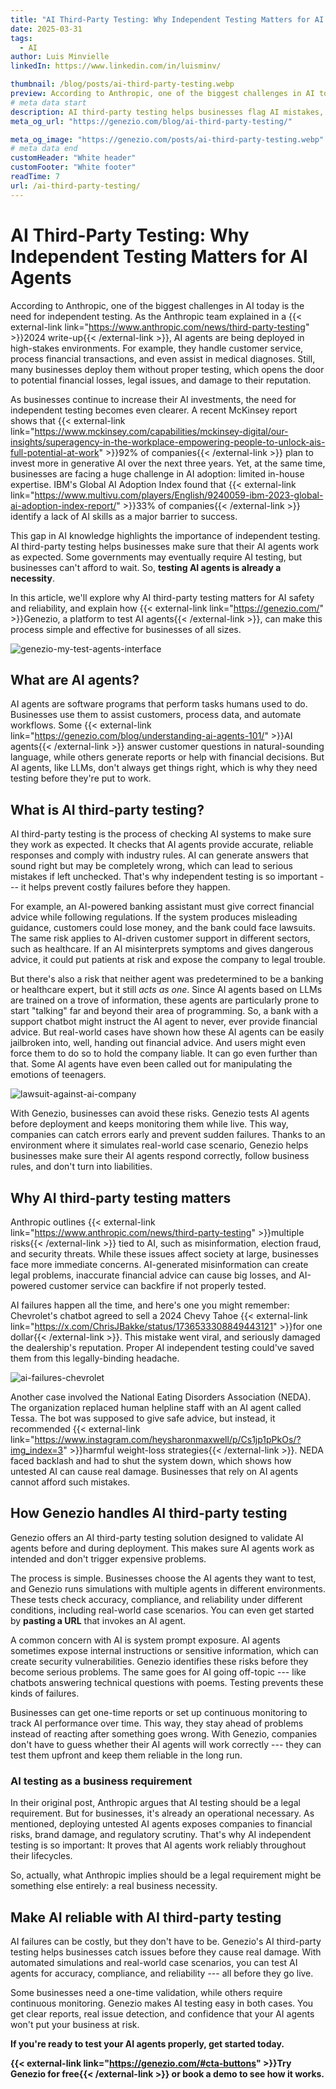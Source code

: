 ```yaml
---
title: "AI Third-Party Testing: Why Independent Testing Matters for AI Agents"
date: 2025-03-31
tags:
  - AI
author: Luis Minvielle
linkedIn: https://www.linkedin.com/in/luisminv/

thumbnail: /blog/posts/ai-third-party-testing.webp
preview: According to Anthropic, one of the biggest challenges in AI today is the need for independent testing. As the Anthropic team explained in a 2024 write-up, AI agents are being deployed in high-stakes environments.
# meta data start
description: AI third-party testing helps businesses flag AI mistakes, mitigate risks, and keep AI agents reliable. Learn how Genezio makes AI testing easier.
meta_og_url: "https://genezio.com/blog/ai-third-party-testing/"

meta_og_image: "https://genezio.com/posts/ai-third-party-testing.webp"
# meta data end
customHeader: "White header"
customFooter: "White footer"
readTime: 7
url: /ai-third-party-testing/
---
```


# AI Third-Party Testing: Why Independent Testing Matters for AI Agents

According to Anthropic, one of the biggest challenges in AI today is the need for independent testing. As the Anthropic team explained in a {{< external-link link="<https://www.anthropic.com/news/third-party-testing>" >}}2024 write-up{{< /external-link >}}, AI agents are being deployed in high-stakes environments. For example, they handle customer service, process financial transactions, and even assist in medical diagnoses. Still, many businesses deploy them without proper testing, which opens the door to potential financial losses, legal issues, and damage to their reputation.

As businesses continue to increase their AI investments, the need for independent testing becomes even clearer. A recent McKinsey report shows that {{< external-link link="<https://www.mckinsey.com/capabilities/mckinsey-digital/our-insights/superagency-in-the-workplace-empowering-people-to-unlock-ais-full-potential-at-work>" >}}92% of companies{{< /external-link >}} plan to invest more in generative AI over the next three years. Yet, at the same time, businesses are facing a huge challenge in AI adoption: limited in-house expertise. IBM's Global AI Adoption Index found that {{< external-link link="<https://www.multivu.com/players/English/9240059-ibm-2023-global-ai-adoption-index-report/>" >}}33% of companies{{< /external-link >}} identify a lack of AI skills as a major barrier to success.

This gap in AI knowledge highlights the importance of independent testing. AI third-party testing helps businesses make sure that their AI agents work as expected. Some governments may eventually require AI testing, but businesses can't afford to wait. So, **testing AI agents is already a necessity**.

In this article, we\'ll explore why AI third-party testing matters for AI safety and reliability, and explain how {{< external-link link="<https://genezio.com/>" >}}Genezio, a platform to test AI agents{{< /external-link >}}, can make this process simple and effective for businesses of all sizes.

![genezio-my-test-agents-interface](/posts/genezio-my-test-agents-interface.webp)

## What are AI agents?

AI agents are software programs that perform tasks humans used to do. Businesses use them to assist customers, process data, and automate workflows. Some {{< external-link link="<https://genezio.com/blog/understanding-ai-agents-101/>" >}}AI agents{{< /external-link >}} answer customer questions in natural-sounding language, while others generate reports or help with financial decisions. But AI agents, like LLMs, don't always get things right, which is why they need testing before they're put to work.

## What is AI third-party testing?

AI third-party testing is the process of checking AI systems to make sure they work as expected. It checks that AI agents provide accurate, reliable responses and comply with industry rules. AI can generate answers that sound right but may be completely wrong, which can lead to serious mistakes if left unchecked. That's why independent testing is so important --- it helps prevent costly failures before they happen.

For example, an AI-powered banking assistant must give correct financial advice while following regulations. If the system produces misleading guidance, customers could lose money, and the bank could face lawsuits. The same risk applies to AI-driven customer support in different sectors, such as healthcare. If an AI misinterprets symptoms and gives dangerous advice, it could put patients at risk and expose the company to legal trouble.

But there's also a risk that neither agent was predetermined to be a banking or healthcare expert, but it still *acts as one*. Since AI agents based on LLMs are trained on a trove of information, these agents are particularly prone to start "talking" far and beyond their area of programming. So, a bank with a support chatbot might instruct the AI agent to never, ever provide financial advice. But real-world cases have shown how these AI agents can be easily jailbroken into, well, handing out financial advice. And users might even force them to do so to hold the company liable. It can go even further than that. Some AI agents have even been called out for manipulating the emotions of teenagers.

![lawsuit-against-ai-company](/posts/lawsuit-against-ai-company.webp)

With Genezio, businesses can avoid these risks. Genezio tests AI agents before deployment and keeps monitoring them while live. This way, companies can catch errors early and prevent sudden failures. Thanks to an environment where it simulates real-world case scenario, Genezio helps businesses make sure their AI agents respond correctly, follow business rules, and don't turn into liabilities.

## Why AI third-party testing matters

Anthropic outlines {{< external-link link="<https://www.anthropic.com/news/third-party-testing>" >}}multiple risks{{< /external-link >}} tied to AI, such as misinformation, election fraud, and security threats. While these issues affect society at large, businesses face more immediate concerns. AI-generated misinformation can create legal problems, inaccurate financial advice can cause big losses, and AI-powered customer service can backfire if not properly tested.

AI failures happen all the time, and here's one you might remember: Chevrolet's chatbot agreed to sell a 2024 Chevy Tahoe {{< external-link link="<https://x.com/ChrisJBakke/status/1736533308849443121>" >}}for one dollar{{< /external-link >}}. This mistake went viral, and seriously damaged the dealership's reputation. Proper AI independent testing could've saved them from this legally-binding headache.

![ai-failures-chevrolet](/posts/ai-failures-chevrolet.webp)

Another case involved the National Eating Disorders Association (NEDA). The organization replaced human helpline staff with an AI agent called Tessa. The bot was supposed to give safe advice, but instead, it recommended {{< external-link link="<https://www.instagram.com/heysharonmaxwell/p/Cs1jp1pPkOs/?img_index=3>" >}}harmful weight-loss strategies{{< /external-link >}}. NEDA faced backlash and had to shut the system down, which shows how untested AI can cause real damage. Businesses that rely on AI agents cannot afford such mistakes.

## How Genezio handles AI third-party testing

Genezio offers an AI third-party testing solution designed to validate AI agents before and during deployment. This makes sure AI agents work as intended and don't trigger expensive problems.

The process is simple. Businesses choose the AI agents they want to test, and Genezio runs simulations with multiple agents in different environments. These tests check accuracy, compliance, and reliability under different conditions, including real-world case scenarios. You can even get started by **pasting a URL** that invokes an AI agent.

A common concern with AI is system prompt exposure. AI agents sometimes expose internal instructions or sensitive information, which can create security vulnerabilities. Genezio identifies these risks before they become serious problems. The same goes for AI going off-topic --- like chatbots answering technical questions with poems. Testing prevents these kinds of failures.

Businesses can get one-time reports or set up continuous monitoring to track AI performance over time. This way, they stay ahead of problems instead of reacting after something goes wrong. With Genezio, companies don't have to guess whether their AI agents will work correctly --- they can test them upfront and keep them reliable in the long run.

### AI testing as a business requirement

In their original post, Anthropic argues that AI testing should be a legal requirement. But for businesses, it's already an operational necessary. As mentioned, deploying untested AI agents exposes companies to financial risks, brand damage, and regulatory scrutiny. That's why AI independent testing is so important: It proves that AI agents work reliably throughout their lifecycles.

So, actually, what Anthropic implies should be a legal requirement might be something else entirely: a real business necessity.

## Make AI reliable with AI third-party testing

AI failures can be costly, but they don't have to be. Genezio's AI third-party testing helps businesses catch issues before they cause real damage. With automated simulations and real-world case scenarios, you can test AI agents for accuracy, compliance, and reliability --- all before they go live.

Some businesses need a one-time validation, while others require continuous monitoring. Genezio makes AI testing easy in both cases. You get clear reports, real issue detection, and confidence that your AI agents won't put your business at risk.

**If you're ready to test your AI agents properly, get started today.**

**{{< external-link link="<https://genezio.com/#cta-buttons>" >}}Try Genezio for free{{< /external-link >}} or book a demo to see how it works.**
